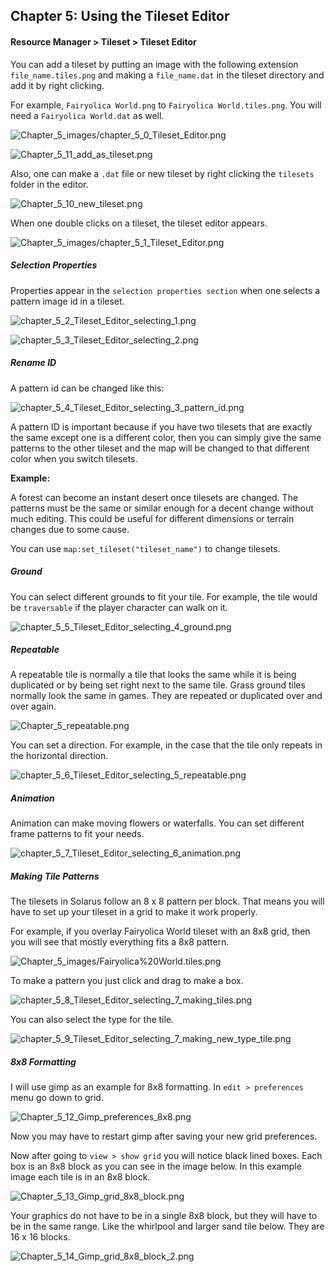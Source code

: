 
## Chapter 5: Using the Tileset Editor

#### Resource Manager > Tileset > Tileset Editor

You can add a tileset by putting an image with the following extension `file_name.tiles.png` and making a `file_name.dat` in the tileset directory and add it by right clicking. 

For example, `Fairyolica World.png` to `Fairyolica World.tiles.png`. You will need a `Fairyolica World.dat` as well.

![Chapter_5_images/chapter_5_0_Tileset_Editor.png](https://github.com/Zefk/Solarus-ARPG-Game-Development-Book_2/raw/master/Lesson_images/Chapter_5_images/chapter_5_0_Tileset_Editor.png)

![Chapter_5_11_add_as_tileset.png](https://github.com/Zefk/Solarus-ARPG-Game-Development-Book_2/raw/master/Lesson_images/Chapter_5_images/Chapter_5_11_add_as_tileset.png)

Also, one can make a `.dat` file or new tileset by right clicking the `tilesets` folder in the editor.

![Chapter_5_10_new_tileset.png](https://github.com/Zefk/Solarus-ARPG-Game-Development-Book_2/raw/master/Lesson_images/Chapter_5_images/Chapter_5_10_new_tileset.png)


When one double clicks on a tileset, the tileset editor appears. 

![Chapter_5_images/chapter_5_1_Tileset_Editor.png](https://github.com/Zefk/Solarus-ARPG-Game-Development-Book_2/raw/master/Lesson_images/Chapter_5_images/chapter_5_1_Tileset_Editor.png)

##### Selection Properties

Properties appear in the `selection properties section` when one selects a pattern image id in a tileset.

![chapter_5_2_Tileset_Editor_selecting_1.png](https://github.com/Zefk/Solarus-ARPG-Game-Development-Book_2/raw/master/Lesson_images/Chapter_5_images/chapter_5_2_Tileset_Editor_selecting_1.png)

![chapter_5_3_Tileset_Editor_selecting_2.png](https://github.com/Zefk/Solarus-ARPG-Game-Development-Book_2/raw/master/Lesson_images/Chapter_5_images/chapter_5_3_Tileset_Editor_selecting_2.png)

##### Rename ID

A pattern id can be changed like this:

![chapter_5_4_Tileset_Editor_selecting_3_pattern_id.png](https://github.com/Zefk/Solarus-ARPG-Game-Development-Book_2/raw/master/Lesson_images/Chapter_5_images/chapter_5_4_Tileset_Editor_selecting_3_pattern_id.png)

A pattern ID is important because if you have two tilesets that are exactly the same except one is a different color, then you can simply give the same patterns to the other tileset and the map will be changed to that different color when you switch tilesets.

**Example:**

A forest can become an instant desert once tilesets are changed. The patterns must be the same or similar enough for a decent change without much editing. This could be useful for different dimensions or terrain changes due to some cause.

You can use `map:set_tileset("tileset_name")` to change tilesets.



##### Ground

You can select different grounds to fit your tile. For example, the tile would be `traversable` if the player character can walk on it.

![chapter_5_5_Tileset_Editor_selecting_4_ground.png](https://github.com/Zefk/Solarus-ARPG-Game-Development-Book_2/raw/master/Lesson_images/Chapter_5_images/chapter_5_5_Tileset_Editor_selecting_4_ground.png)

##### Repeatable

A repeatable tile is normally a tile that looks the same while it is being duplicated or by being set right next to the same tile. Grass ground tiles normally look the same in games. They are repeated or duplicated over and over again.

![Chapter_5_repeatable.png](https://github.com/Zefk/Solarus-ARPG-Game-Development-Book_2/raw/master/Lesson_images/Chapter_5_images/Chapter_5_repeatable.png)

You can set a direction. For example, in the case that the tile only repeats in the horizontal direction.

![chapter_5_6_Tileset_Editor_selecting_5_repeatable.png](https://github.com/Zefk/Solarus-ARPG-Game-Development-Book_2/raw/master/Lesson_images/Chapter_5_images/chapter_5_6_Tileset_Editor_selecting_5_repeatable.png)

##### Animation

Animation can make moving flowers or waterfalls. You can set different frame patterns to fit your needs.

![chapter_5_7_Tileset_Editor_selecting_6_animation.png](https://github.com/Zefk/Solarus-ARPG-Game-Development-Book_2/raw/master/Lesson_images/Chapter_5_images/chapter_5_7_Tileset_Editor_selecting_6_animation.png)

##### Making Tile Patterns

The tilesets in Solarus follow an 8 x 8 pattern per block. That means you will have to set up your tileset in a grid to make it work properly. 

For example, if you overlay Fairyolica World tileset with an 8x8 grid, then you will see that mostly everything fits a 8x8 pattern.

![Chapter_5_images/Fairyolica%20World.tiles.png](https://github.com/Zefk/Fairyolica-World/raw/master/SOGP-Fairyolica%20World/data/tilesets/Fairyolica%20World.tiles.png)

To make a pattern you just click and drag to make a box. 

![chapter_5_8_Tileset_Editor_selecting_7_making_tiles.png](https://github.com/Zefk/Solarus-ARPG-Game-Development-Book_2/raw/master/Lesson_images/Chapter_5_images/chapter_5_8_Tileset_Editor_selecting_7_making_tiles.png)

You can also select the type for the tile.

![chapter_5_9_Tileset_Editor_selecting_7_making_new_type_tile.png](https://github.com/Zefk/Solarus-ARPG-Game-Development-Book_2/raw/master/Lesson_images/Chapter_5_images/chapter_5_9_Tileset_Editor_selecting_7_making_new_type_tile.png)

##### 8x8 Formatting

I will use gimp as an example for 8x8 formatting. In `edit > preferences` menu go down to grid.

![Chapter_5_12_Gimp_preferences_8x8.png](https://github.com/Zefk/Solarus-ARPG-Game-Development-Book_2/raw/master/Lesson_images/Chapter_5_images/Chapter_5_12_Gimp_preferences_8x8.png)

Now you may have to restart gimp after saving your new grid preferences.

Now after going to `view > show grid` you will notice black lined boxes. Each box is an 8x8 block as you can see in the image below. In this example image each tile is in an 8x8 block.

![Chapter_5_13_Gimp_grid_8x8_block.png](https://github.com/Zefk/Solarus-ARPG-Game-Development-Book_2/raw/master/Lesson_images/Chapter_5_images/Chapter_5_13_Gimp_grid_8x8_block.png)

Your graphics do not have to be in a single 8x8 block, but they will have to be in the same range. Like the whirlpool and larger sand tile below. They are 16 x 16 blocks.

![Chapter_5_14_Gimp_grid_8x8_block_2.png](https://github.com/Zefk/Solarus-ARPG-Game-Development-Book_2/raw/master/Lesson_images/Chapter_5_images/Chapter_5_14_Gimp_grid_8x8_block_2.png)
